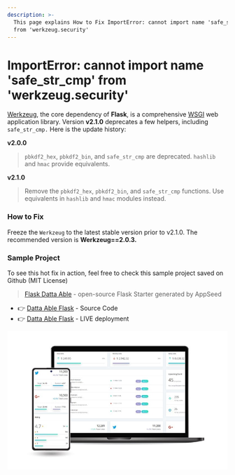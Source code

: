 ```yaml
---
description: >-
  This page explains How to Fix ImportError: cannot import name 'safe_str_cmp'
  from 'werkzeug.security'
---
```


# ImportError: cannot import name 'safe\_str\_cmp' from 'werkzeug.security'

[Werkzeug](https://werkzeug.palletsprojects.com/en/2.1.x/), the core dependency of **Flask**, is a comprehensive [WSGI](https://wsgi.readthedocs.io/en/latest/) web application library. Version **v2.1.0** deprecates a few helpers, including `safe_str_cmp.` Here is the update history:

**v2.0.0**

> `pbkdf2_hex`, `pbkdf2_bin`, and `safe_str_cmp` are deprecated. `hashlib` and `hmac` provide equivalents.

**v2.1.0**&#x20;

> Remove the `pbkdf2_hex`, `pbkdf2_bin`, and `safe_str_cmp` functions. Use equivalents in `hashlib` and `hmac` modules instead.



### How to Fix

Freeze the `Werkzeug`  to the latest stable version prior to v2.1.0. The recommended version is **Werkzeug==2.0.3.**&#x20;


### Sample Project

To see this hot fix in action, feel free to check this sample project saved on Github (MIT License)

> [Flask Datta Able](https://appseed.us/admin-dashboards/flask-datta-able) - open-source Flask Starter generated by AppSeed

* 👉 [Datta Able Flask](https://github.com/app-generator/flask-datta-able) - Source Code
* 👉 [Datta Able Flask](https://flask-datta-able.appseed-srv1.com/) - LIVE deployment

![Flask Datta Able - Open-Source Seed Project](../../.gitbook/assets/datta-able-mobile-view.jpg)

